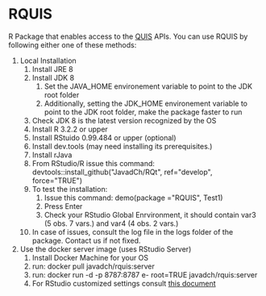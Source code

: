 # RQUIS
R Package that enables access to the [QUIS](https://github.com/javadch/xqt) APIs. You can use RQUIS by following either one of these methods:

1. Local Installation
	1. Install JRE 8
  	2. Install JDK 8  
    	1. Set the JAVA_HOME environement variable to point to the JDK root folder  
    	2. Additionally, setting the JDK_HOME environement variable to point to the JDK root folder, make the package faster to run
  	3. Check JDK 8 is the latest version recognized by the OS
  	4. Install R 3.2.2 or upper
  	5. Install RStuido 0.99.484 or upper (optional)
  	6. Install dev.tools (may need installing its prerequisites.)
  	7. Install rJava
  	8. From RStudio/R issue this command: devtools::install_github("JavadCh/RQt", ref="develop", force="TRUE")
  	9. To test the installation:  
    	1. Issue this command: demo(package ="RQUIS", Test1)  
    	2. Press Enter  
    	3. Check your RStudio Global Enrvironment, it should contain var3 (5 obs. 7 vars.) and var4 (4 obs. 2 vars.)
  	10. In case of issues, consult the log file in the logs folder of the package. Contact us if not fixed.
2. Use the docker server image (uses RStudio Server)
	1.  Install Docker Machine for your OS
  	2. run: docker pull javadch/rquis:server
  	3. run: docker run -d -p 8787:8787 e- root=TRUE javadch/rquis:server
  	4. For RStudio customized settings consult [this document](https://github.com/rocker-org/rocker/wiki/Using-the-RStudio-image)
